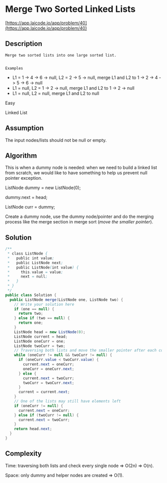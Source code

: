<!----- Conversion time: 0.835 seconds.


Using this Markdown file:

1. Cut and paste this output into your source file.
2. See the notes and action items below regarding this conversion run.
3. Check the rendered output (headings, lists, code blocks, tables) for proper
   formatting and use a linkchecker before you publish this page.

Conversion notes:

* GD2md-html version 1.0β13
* Tue Jan 15 2019 19:56:51 GMT-0800 (PST)
* Source doc: https://docs.google.com/open?id=13Fh7-TKLnq93StUsBUreAIiOJWgZ5_ytSgnsrcLTxto
----->



# Merge Two Sorted Linked Lists

[https://app.laicode.io/app/problem/40](https://app.laicode.io/app/problem/40)


## Description


    Merge two sorted lists into one large sorted list.


    Examples



*   L1 = 1 -> 4 -> 6 -> null, L2 = 2 -> 5 -> null, merge L1 and L2 to 1 -> 2 -> 4 -> 5 -> 6 -> null
*   L1 = null, L2 = 1 -> 2 -> null, merge L1 and L2 to 1 -> 2 -> null
*   L1 = null, L2 = null, merge L1 and L2 to null

Easy

Linked List


## Assumption

The input nodes/lists should not be null or empty.


## Algorithm

This is when a dummy node is needed: when we need to build a linked list from scratch, we would like to have something to help us prevent null pointer exception.

ListNode dummy = new ListNode(0);

dummy.next = head;

ListNode curr = dummy;

Create a dummy node, use the dummy node/pointer and do the merging process like the merge section in merge sort (_move the smaller pointer_).




## Solution


```java
/**
 * class ListNode {
 *   public int value;
 *   public ListNode next;
 *   public ListNode(int value) {
 *     this.value = value;
 *     next = null;
 *   }
 * }
 */
public class Solution {
  public ListNode merge(ListNode one, ListNode two) {
    // Write your solution here
    if (one == null) {
      return two;
    } else if (two == null) {
      return one;
    }
    ListNode head = new ListNode(0);
    ListNode current = head;
    ListNode oneCurr = one;
    ListNode twoCurr = two;
    // Traversing both lists and move the smaller pointer after each comparison
    while (oneCurr != null && twoCurr != null) {
      if (oneCurr.value < twoCurr.value) {
        current.next = oneCurr;
        oneCurr = oneCurr.next;
      } else {
        current.next = twoCurr;
        twoCurr = twoCurr.next;
      }
      current = current.next;
    }
    // One of the lists may still have elements left
    if (oneCurr != null) {
      current.next = oneCurr;
    } else if (twoCurr != null) {
      current.next = twoCurr;
    }
    return head.next;
  }
}
```



## Complexity

Time: traversing both lists and check every single node ⇒ O(2n) ⇒ O(n).

Space: only dummy and helper nodes are created ⇒ O(1).


<!-- GD2md-html version 1.0β13 -->
